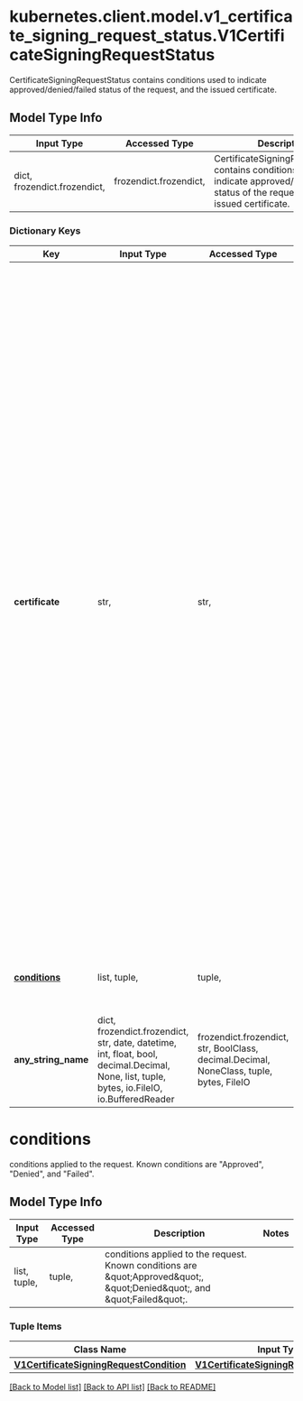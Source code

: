 # kubernetes.client.model.v1_certificate_signing_request_status.V1CertificateSigningRequestStatus

CertificateSigningRequestStatus contains conditions used to indicate approved/denied/failed status of the request, and the issued certificate.

## Model Type Info
Input Type | Accessed Type | Description | Notes
------------ | ------------- | ------------- | -------------
dict, frozendict.frozendict,  | frozendict.frozendict,  | CertificateSigningRequestStatus contains conditions used to indicate approved/denied/failed status of the request, and the issued certificate. | 

### Dictionary Keys
Key | Input Type | Accessed Type | Description | Notes
------------ | ------------- | ------------- | ------------- | -------------
**certificate** | str,  | str,  | certificate is populated with an issued certificate by the signer after an Approved condition is present. This field is set via the /status subresource. Once populated, this field is immutable.  If the certificate signing request is denied, a condition of type \&quot;Denied\&quot; is added and this field remains empty. If the signer cannot issue the certificate, a condition of type \&quot;Failed\&quot; is added and this field remains empty.  Validation requirements:  1. certificate must contain one or more PEM blocks.  2. All PEM blocks must have the \&quot;CERTIFICATE\&quot; label, contain no headers, and the encoded data   must be a BER-encoded ASN.1 Certificate structure as described in section 4 of RFC5280.  3. Non-PEM content may appear before or after the \&quot;CERTIFICATE\&quot; PEM blocks and is unvalidated,   to allow for explanatory text as described in section 5.2 of RFC7468.  If more than one PEM block is present, and the definition of the requested spec.signerName does not indicate otherwise, the first block is the issued certificate, and subsequent blocks should be treated as intermediate certificates and presented in TLS handshakes.  The certificate is encoded in PEM format.  When serialized as JSON or YAML, the data is additionally base64-encoded, so it consists of:      base64(     -----BEGIN CERTIFICATE-----     ...     -----END CERTIFICATE-----     ) | [optional] 
**[conditions](#conditions)** | list, tuple,  | tuple,  | conditions applied to the request. Known conditions are \&quot;Approved\&quot;, \&quot;Denied\&quot;, and \&quot;Failed\&quot;. | [optional] 
**any_string_name** | dict, frozendict.frozendict, str, date, datetime, int, float, bool, decimal.Decimal, None, list, tuple, bytes, io.FileIO, io.BufferedReader | frozendict.frozendict, str, BoolClass, decimal.Decimal, NoneClass, tuple, bytes, FileIO | any string name can be used but the value must be the correct type | [optional]

# conditions

conditions applied to the request. Known conditions are \"Approved\", \"Denied\", and \"Failed\".

## Model Type Info
Input Type | Accessed Type | Description | Notes
------------ | ------------- | ------------- | -------------
list, tuple,  | tuple,  | conditions applied to the request. Known conditions are \&quot;Approved\&quot;, \&quot;Denied\&quot;, and \&quot;Failed\&quot;. | 

### Tuple Items
Class Name | Input Type | Accessed Type | Description | Notes
------------- | ------------- | ------------- | ------------- | -------------
[**V1CertificateSigningRequestCondition**](V1CertificateSigningRequestCondition.md) | [**V1CertificateSigningRequestCondition**](V1CertificateSigningRequestCondition.md) | [**V1CertificateSigningRequestCondition**](V1CertificateSigningRequestCondition.md) |  | 

[[Back to Model list]](../../README.md#documentation-for-models) [[Back to API list]](../../README.md#documentation-for-api-endpoints) [[Back to README]](../../README.md)

